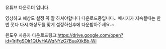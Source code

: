 유튜브 다운로더 입니다.


영상하고 해상도 설정 꼭 잘 하셔야합니다 다운로드중입니다.. 메시지가 지속될때는 한번 껏다 다시 해상도를 맞게 설정하신후에
다운받아주세요.~

윈도우 사용자 다운로드링크:https://drive.google.com/open?id=1rjFgSOlr1QUvHAWqNYzG7BuaXtkBb-Wi
